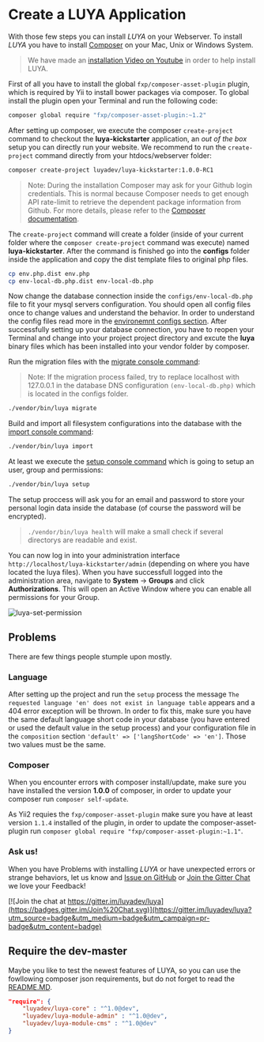 # Create a LUYA Application

With those few steps you can install *LUYA* on your Webserver. To install *LUYA* you have to install [Composer](https://getcomposer.org/doc/00-intro.md#installation-linux-unix-osx) on your Mac, Unix or Windows System.

> We have made an [installation Video on Youtube](https://www.youtube.com/watch?v=7StCJviSGkg) in order to help install LUYA.

<script type="text/javascript" src="https://asciinema.org/a/81699.js" id="asciicast-81699" async></script>

First of all you have to install the global `fxp/composer-asset-plugin` plugin, which is required by Yii to install bower packages via composer. To global install the plugin open your Terminal and run the following code:

```sh
composer global require "fxp/composer-asset-plugin:~1.2"
```

After setting up composer, we execute the composer `create-project` command to checkout the **luya-kickstarter** application, an *out of the box* setup you can directly run your website. We recommend to run the `create-project` command directly from your htdocs/webserver folder:

```sh
composer create-project luyadev/luya-kickstarter:1.0.0-RC1
```

> Note: During the installation Composer may ask for your Github login credentials. This is normal because Composer needs to get enough API rate-limit to retrieve the dependent package information from Github. For more details, please refer to the [Composer documentation](https://getcomposer.org/doc/articles/troubleshooting.md#api-rate-limit-and-oauth-tokens).

The `create-project` command will create a folder (inside of your current folder where the `composer create-project` command was execute) named **luya-kickstarter**. After the command is finished go into the **configs** folder inside the application and copy the dist template files to original php files.

```sh
cp env.php.dist env.php
cp env-local-db.php.dist env-local-db.php
```

Now change the database connection inside the `configs/env-local-db.php` file to fit your mysql servers configuration. You should open all config files once to change values and understand the behavior. In order to understand the config files read more in the [environemnt configs section](install-configs.md). After successfully setting up your database connection, you have to reopen your Terminal and change into your project project directory and excute the **luya** binary files which has been installed into your vendor folder by composer.

Run the migration files with the [migrate console command](luya-console.md):

> Note: If the migration process failed, try to replace localhost with 127.0.0.1 in the database DNS configuration `(env-local-db.php)` which is located in the  configs folder.

```sh
./vendor/bin/luya migrate
```

Build and import all filesystem configurations into the database with the [import console command](luya-console.md):

```sh
./vendor/bin/luya import
```

At least we execute the [setup console command](luya-console.md) which is going to setup an user, group and permissions:

```sh
./vendor/bin/luya setup
```

The setup proccess will ask you for an email and password to store your personal login data inside the database (of course the password will be encrypted).

> `./vendor/bin/luya health` will make a small check if several directorys are readable and exist.

You can now log in into your administration interface `http://localhost/luya-kickstarter/admin` (depending on where you have located the luya files). When you have successfull logged into the administration area, navigate to **System** -> **Groups** and click **Authorizations**. This will open an Active Window where you can enable all permissions for your Group.

![luya-set-permission](https://raw.githubusercontent.com/luyadev/luya/master/docs/guide1.0/img/luya-install-set-permission.jpg "LUYA Set permissions")

## Problems

There are few things people stumple upon mostly.

### Language

After setting up the project and run the `setup` process the message `The requested language 'en' does not exist in language table` appears and a 404 error exception will be thrown. In order to fix this, make sure you have the same default language short code in your database (you have entered or used the default value in the setup process) and your configuration file in the `composition` section `'default' => ['langShortCode' => 'en']`. Those two values must be the same.

### Composer

When you encounter errors with composer install/update, make sure you have installed the version **1.0.0** of composer, in order to update your composer run `composer self-update`.

As Yii2 requies the `fxp/composer-asset-plugin` make sure you have at least version `1.1.4` installed of the plugin, in order to update the composer-asset-plugin run `composer global require "fxp/composer-asset-plugin:~1.1"`.

### Ask us!

When you have Problems with installing *LUYA* or have unexpected errors or strange behaviors, let us know and [Issue on GitHub](https://github.com/luyadev/luya/issues) or [Join the Gitter Chat](https://gitter.im/luyadev/luya) we love your Feedback!

[![Join the chat at https://gitter.im/luyadev/luya](https://badges.gitter.im/Join%20Chat.svg)](https://gitter.im/luyadev/luya?utm_source=badge&utm_medium=badge&utm_campaign=pr-badge&utm_content=badge)

## Require the dev-master

Maybe you like to test the newest features of LUYA, so you can use the fowllowing composer json requirements, but do not forget to read the [README.MD](https://github.com/luyadev/luya/blob/master/UPGRADE.md).

```json
"require": {
    "luyadev/luya-core" : "^1.0@dev",
    "luyadev/luya-module-admin" : "^1.0@dev",
    "luyadev/luya-module-cms" : "^1.0@dev"
}
```

